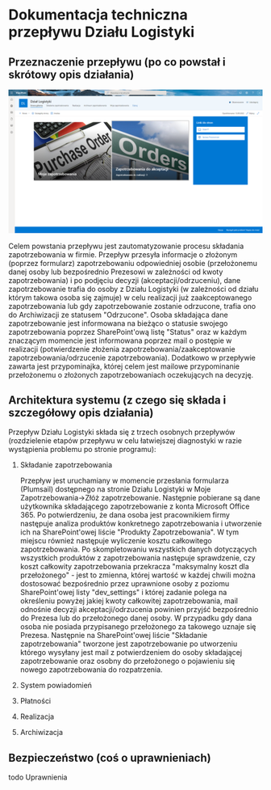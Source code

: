 # Dokumentacja techniczna przepływu Działu Logistyki

## Przeznaczenie przepływu (po co powstał i skrótowy opis działania)
![image](https://github.com/YellowMaster2/LogiFlow/blob/main/media/1.png?raw=true)


  Celem powstania przepływu jest zautomatyzowanie procesu składania zapotrzebowania w firmie. 
  Przepływ przesyła informacje o złożonym (poprzez formularz) zapotrzebowaniu odpowiedniej osobie (przełożonemu danej osoby lub bezpośrednio Prezesowi w zależności od kwoty zapotrzebowania) i po podjęciu decyzji (akceptacji/odrzuceniu), dane zapotrzebowanie trafia do osoby z Działu Logistyki (w zależności od działu którym takowa osoba się zajmuje) w celu realizacji już zaakceptowanego zapotrzebowania lub gdy zapotrzebowanie zostanie odrzucone, trafia ono do Archiwizacji ze statusem "Odrzucone". Osoba składająca dane zapotrzebowanie jest informowana na bieżąco o statusie swojego zapotrzebowania poprzez SharePoint'ową listę "Status" oraz w każdym znaczącym momencie jest informowana poprzez mail o postępie w realizacji (potwierdzenie złożenia zapotrzebowania/zaakceptowanie zapotrzebowania/odrzucenie zapotrzebowania).
  Dodatkowo w przepływie zawarta jest przypominajka, której celem jest mailowe  przypominanie  przełożonemu o złożonych zapotrzebowaniach oczekujących na decyzję.

## Architektura systemu (z czego się składa i szczegółowy opis działania) 

  Przepływ Działu Logistyki składa się z trzech osobnych przepływów (rozdzielenie etapów przepływu w celu łatwiejszej diagnostyki w razie wystąpienia problemu po stronie programu):
   1. Składanie zapotrzebowania

      Przepływ jest uruchamiany w momencie przesłania formularza (Plumsail) dostępnego na stronie Działu Logistyki w Moje Zapotrzebowania→Złóż zapotrzebowanie. Następnie pobierane są dane użytkownika składającego zapotrzebowanie z konta Microsoft Office 365. Po potwierdzeniu, że dana osoba jest pracownikiem firmy następuje analiza produktów konkretnego zapotrzebowania i utworzenie ich na SharePoint'owej liście "Produkty Zapotrzebowania". W tym miejscu również następuje wyliczenie kosztu całkowitego zapotrzebowania. Po skompletowaniu wszystkich danych dotyczących wszystkich produktów z zapotrzebowania następuje sprawdzenie, czy koszt całkowity zapotrzebowania przekracza "maksymalny koszt dla przełożonego" - jest to zmienna, której wartość w każdej chwili można dostosować bezpośrednio przez uprawnione osoby z poziomu SharePoint'owej listy "dev_settings" i której zadanie polega na określeniu powyżej jakiej kwoty całkowitej zapotrzebowania, mail odnośnie decyzji akceptacji/odrzucenia powinien przyjść bezpośrednio do Prezesa lub do przełożonego danej osoby. W przypadku gdy dana osoba nie posiada przypisanego przełożonego za takowego uznaje się Prezesa. Następnie na SharePoint'owej liście "Składanie zapotrzebowania" tworzone jest zapotrzebowanie po utworzeniu którego wysyłany jest mail z potwierdzeniem do osoby składającej zapotrzebowanie oraz osobny do przełożonego o pojawieniu się nowego zapotrzebowania do rozpatrzenia.

   2. System powiadomień
   3. Płatności
   4. Realizacja
   5. Archiwizacja

## Bezpieczeństwo (coś o uprawnieniach)
todo Uprawnienia
